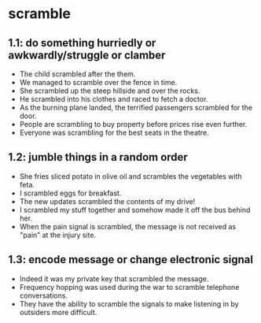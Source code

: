 # scramble
## 1.1: do something hurriedly or awkwardly/struggle or clamber

  *  The child scrambled after the them.
  *  We managed to scramble over the fence in time.
  *  She scrambled up the steep hillside and over the rocks.
  *  He scrambled into his clothes and raced to fetch a doctor.
  *  As the burning plane landed, the terrified passengers scrambled for the door.
  *  People are scrambling to buy property before prices rise even further.
  *  Everyone was scrambling for the best seats in the theatre.

## 1.2: jumble things in a random order

  *  She fries sliced potato in olive oil and scrambles the vegetables with feta.
  *  I scrambled eggs for breakfast.
  *  The new updates scrambled the contents of my drive!
  *  I scrambled my stuff together and somehow made it off the bus behind her.
  *  When the pain signal is scrambled, the message is not received as "pain" at the injury site.

## 1.3: encode message or change electronic signal

  *  Indeed it was my private key that scrambled the message.
  *  Frequency hopping was used during the war to scramble telephone conversations.
  *  They have the ability to scramble the signals to make listening in by outsiders more difficult.
